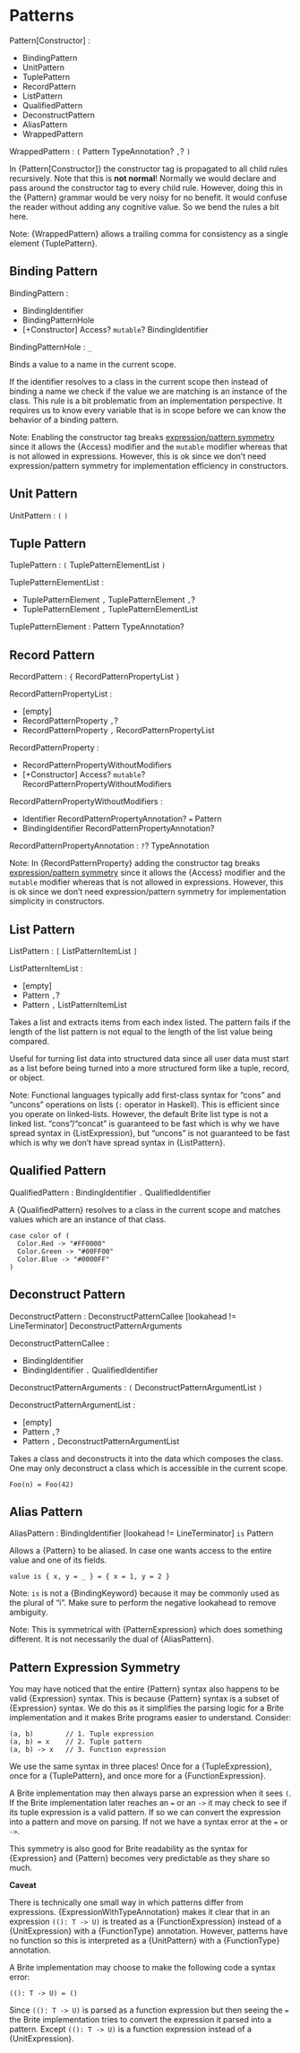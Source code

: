 # Patterns

Pattern[Constructor] :
  - BindingPattern
  - UnitPattern
  - TuplePattern
  - RecordPattern
  - ListPattern
  - QualifiedPattern
  - DeconstructPattern
  - AliasPattern
  - WrappedPattern

WrappedPattern : `(` Pattern TypeAnnotation? `,`? `)`

In {Pattern[Constructor]} the constructor tag is propagated to all child rules recursively. Note that this is **not normal**! Normally we would declare and pass around the constructor tag to every child rule. However, doing this in the {Pattern} grammar would be very noisy for no benefit. It would confuse the reader without adding any cognitive value. So we bend the rules a bit here.

Note: {WrappedPattern} allows a trailing comma for consistency as a single element {TuplePattern}.

## Binding Pattern

BindingPattern :
  - BindingIdentifier
  - BindingPatternHole
  - [+Constructor] Access? `mutable`? BindingIdentifier

BindingPatternHole : `_`

Binds a value to a name in the current scope.

If the identifier resolves to a class in the current scope then instead of binding a name we check if the value we are matching is an instance of the class. This rule is a bit problematic from an implementation perspective. It requires us to know every variable that is in scope before we can know the behavior of a binding pattern.

Note: Enabling the constructor tag breaks [expression/pattern symmetry](#sec-Pattern-Expression-Symmetry) since it allows the {Access} modifier and the `mutable` modifier whereas that is not allowed in expressions. However, this is ok since we don’t need expression/pattern symmetry for implementation efficiency in constructors.

## Unit Pattern

UnitPattern : `(` `)`

## Tuple Pattern

TuplePattern : `(` TuplePatternElementList `)`

TuplePatternElementList :
  - TuplePatternElement `,` TuplePatternElement `,`?
  - TuplePatternElement `,` TuplePatternElementList

TuplePatternElement : Pattern TypeAnnotation?

## Record Pattern

RecordPattern : `{` RecordPatternPropertyList `}`

RecordPatternPropertyList :
  - [empty]
  - RecordPatternProperty `,`?
  - RecordPatternProperty `,` RecordPatternPropertyList

RecordPatternProperty :
  - RecordPatternPropertyWithoutModifiers
  - [+Constructor] Access? `mutable`? RecordPatternPropertyWithoutModifiers

RecordPatternPropertyWithoutModifiers :
  - Identifier RecordPatternPropertyAnnotation? `=` Pattern
  - BindingIdentifier RecordPatternPropertyAnnotation?

RecordPatternPropertyAnnotation : `?`? TypeAnnotation

Note: In {RecordPatternProperty} adding the constructor tag breaks [expression/pattern symmetry](#sec-Pattern-Expression-Symmetry) since it allows the {Access} modifier and the `mutable` modifier whereas that is not allowed in expressions. However, this is ok since we don’t need expression/pattern symmetry for implementation simplicity in constructors.

## List Pattern

ListPattern : `[` ListPatternItemList `]`

ListPatternItemList :
  - [empty]
  - Pattern `,`?
  - Pattern `,` ListPatternItemList

Takes a list and extracts items from each index listed. The pattern fails if the length of the list pattern is not equal to the length of the list value being compared.

Useful for turning list data into structured data since all user data must start as a list before being turned into a more structured form like a tuple, record, or object.

Note: Functional languages typically add first-class syntax for “cons” and “uncons” operations on lists (`:` operator in Haskell). This is efficient since you operate on linked-lists. However, the default Brite list type is not a linked list. “cons”/“concat” is guaranteed to be fast which is why we have spread syntax in {ListExpression}, but “uncons” is not guaranteed to be fast which is why we don’t have spread syntax in {ListPattern}.

## Qualified Pattern

QualifiedPattern : BindingIdentifier `.` QualifiedIdentifier

A {QualifiedPattern} resolves to a class in the current scope and matches values which are an instance of that class.

```ite example
case color of (
  Color.Red -> "#FF0000"
  Color.Green -> "#00FF00"
  Color.Blue -> "#0000FF"
)
```

## Deconstruct Pattern

DeconstructPattern : DeconstructPatternCallee [lookahead != LineTerminator] DeconstructPatternArguments

DeconstructPatternCallee :
  - BindingIdentifier
  - BindingIdentifier `.` QualifiedIdentifier

DeconstructPatternArguments : `(` DeconstructPatternArgumentList `)`

DeconstructPatternArgumentList :
  - [empty]
  - Pattern `,`?
  - Pattern `,` DeconstructPatternArgumentList

Takes a class and deconstructs it into the data which composes the class. One may only deconstruct a class which is accessible in the current scope.

```ite example
Foo(n) = Foo(42)
```

## Alias Pattern

AliasPattern : BindingIdentifier [lookahead != LineTerminator] `is` Pattern

Allows a {Pattern} to be aliased. In case one wants access to the entire value and one of its fields.

```ite example
value is { x, y = _ } = { x = 1, y = 2 }
```

Note: `is` is not a {BindingKeyword} because it may be commonly used as the plural of “i”. Make sure to perform the negative lookahead to remove ambiguity.

Note: This is symmetrical with {PatternExpression} which does something different. It is not necessarily the dual of {AliasPattern}.

## Pattern Expression Symmetry

You may have noticed that the entire {Pattern} syntax also happens to be valid {Expression} syntax. This is because {Pattern} syntax is a subset of {Expression} syntax. We do this as it simplifies the parsing logic for a Brite implementation and it makes Brite programs easier to understand. Consider:

```ite example
(a, b)        // 1. Tuple expression
(a, b) = x    // 2. Tuple pattern
(a, b) -> x   // 3. Function expression
```

We use the same syntax in three places! Once for a {TupleExpression}, once for a {TuplePattern}, and once more for a {FunctionExpression}.

A Brite implementation may then always parse an expression when it sees `(`. If the Brite implementation later reaches an `=` or an `->` it may check to see if its tuple expression is a valid pattern. If so we can convert the expression into a pattern and move on parsing. If not we have a syntax error at the `=` or `->`.

This symmetry is also good for Brite readability as the syntax for {Expression} and {Pattern} becomes very predictable as they share so much.

**Caveat**

There is technically one small way in which patterns differ from expressions. {ExpressionWithTypeAnnotation} makes it clear that in an expression `((): T -> U)` is treated as a {FunctionExpression} instead of a {UnitExpression} with a {FunctionType} annotation. However, patterns have no function so this is interpreted as a {UnitPattern} with a {FunctionType} annotation.

A Brite implementation may choose to make the following code a syntax error:

```ite example
((): T -> U) = ()
```

Since `((): T -> U)` is parsed as a function expression but then seeing the `=` the Brite implementation tries to convert the expression it parsed into a pattern. Except `((): T -> U)` is a function expression instead of a {UnitExpression}.
